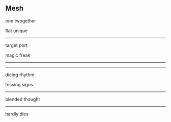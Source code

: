 ## Mesh

one twogether

flat unique

---

target port

magic freak

---
---

dicing rhythm

tossing signs

---

blended thought

---

hardly dies

